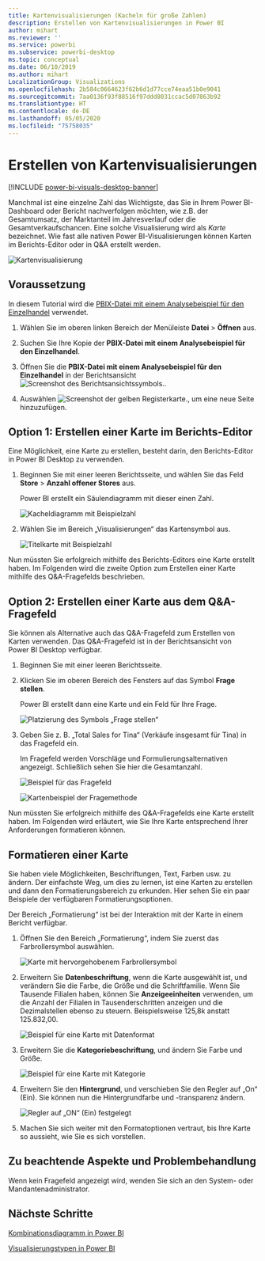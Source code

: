 ```yaml
---
title: Kartenvisualisierungen (Kacheln für große Zahlen)
description: Erstellen von Kartenvisualisierungen in Power BI
author: mihart
ms.reviewer: ''
ms.service: powerbi
ms.subservice: powerbi-desktop
ms.topic: conceptual
ms.date: 06/10/2019
ms.author: mihart
LocalizationGroup: Visualizations
ms.openlocfilehash: 2b584c0664623f62b6d1d77cce74eaa51b0e9041
ms.sourcegitcommit: 7aa0136f93f88516f97ddd8031ccac5d07863b92
ms.translationtype: HT
ms.contentlocale: de-DE
ms.lasthandoff: 05/05/2020
ms.locfileid: "75758035"
---
```

# <a name="create-card-visualizations"></a>Erstellen von Kartenvisualisierungen

[!INCLUDE [power-bi-visuals-desktop-banner](../includes/power-bi-visuals-desktop-banner.md)]

Manchmal ist eine einzelne Zahl das Wichtigste, das Sie in Ihrem Power BI-Dashboard oder Bericht nachverfolgen möchten, wie z.B. der Gesamtumsatz, der Marktanteil im Jahresverlauf oder die Gesamtverkaufschancen. Eine solche Visualisierung wird als *Karte* bezeichnet. Wie fast alle nativen Power BI-Visualisierungen können Karten im Berichts-Editor oder in Q&A erstellt werden.

![Kartenvisualisierung](media/power-bi-visualization-card/pbi-opptuntiescard.png)

## <a name="prerequisite"></a>Voraussetzung

In diesem Tutorial wird die [PBIX-Datei mit einem Analysebeispiel für den Einzelhandel](https://download.microsoft.com/download/9/6/D/96DDC2FF-2568-491D-AAFA-AFDD6F763AE3/Retail%20Analysis%20Sample%20PBIX.pbix) verwendet.

1. Wählen Sie im oberen linken Bereich der Menüleiste **Datei** \> **Öffnen** aus.
   
2. Suchen Sie Ihre Kopie der **PBIX-Datei mit einem Analysebeispiel für den Einzelhandel**.

1. Öffnen Sie die **PBIX-Datei mit einem Analysebeispiel für den Einzelhandel** in der Berichtsansicht ![Screenshot des Berichtsansichtssymbols.](media/power-bi-visualization-kpi/power-bi-report-view.png).

1. Auswählen ![Screenshot der gelben Registerkarte.,](media/power-bi-visualization-kpi/power-bi-yellow-tab.png) um eine neue Seite hinzuzufügen.

## <a name="option-1-create-a-card-using-the-report-editor"></a>Option 1: Erstellen einer Karte im Berichts-Editor

Eine Möglichkeit, eine Karte zu erstellen, besteht darin, den Berichts-Editor in Power BI Desktop zu verwenden.

1. Beginnen Sie mit einer leeren Berichtsseite, und wählen Sie das Feld **Store** \> **Anzahl offener Stores** aus.

    Power BI erstellt ein Säulendiagramm mit dieser einen Zahl.

   ![Kacheldiagramm mit Beispielzahl](media/power-bi-visualization-card/pbi-overview-chart.png)

2. Wählen Sie im Bereich „Visualisierungen“ das Kartensymbol aus.

   ![Titelkarte mit Beispielzahl](media/power-bi-visualization-card/power-bi-card-visualization.png)

Nun müssten Sie erfolgreich mithilfe des Berichts-Editors eine Karte erstellt haben. Im Folgenden wird die zweite Option zum Erstellen einer Karte mithilfe des Q&A-Fragefelds beschrieben.

## <a name="option-2-create-a-card-from-the-qa-question-box"></a>Option 2: Erstellen einer Karte aus dem Q&A-Fragefeld
Sie können als Alternative auch das Q&A-Fragefeld zum Erstellen von Karten verwenden. Das Q&A-Fragefeld ist in der Berichtsansicht von Power BI Desktop verfügbar.

1. Beginnen Sie mit einer leeren Berichtsseite.

1. Klicken Sie im oberen Bereich des Fensters auf das Symbol **Frage stellen**. 

    Power BI erstellt dann eine Karte und ein Feld für Ihre Frage. 

   ![Platzierung des Symbols „Frage stellen“](media/power-bi-visualization-card/power-bi-q-and-a-overview.png)

2. Geben Sie z. B. „Total Sales for Tina“ (Verkäufe insgesamt für Tina) in das Fragefeld ein.

    Im Fragefeld werden Vorschläge und Formulierungsalternativen angezeigt. Schließlich sehen Sie hier die Gesamtanzahl.  

   ![Beispiel für das Fragefeld](media/power-bi-visualization-card/power-bi-q-and-a-box.png)

   ![Kartenbeispiel der Fragemethode](media/power-bi-visualization-card/power-bi-q-and-a-card.png)

Nun müssten Sie erfolgreich mithilfe des Q&A-Fragefelds eine Karte erstellt haben. Im Folgenden wird erläutert, wie Sie Ihre Karte entsprechend Ihrer Anforderungen formatieren können.

## <a name="format-a-card"></a>Formatieren einer Karte
Sie haben viele Möglichkeiten, Beschriftungen, Text, Farben usw. zu ändern. Der einfachste Weg, um dies zu lernen, ist eine Karten zu erstellen und dann den Formatierungsbereich zu erkunden. Hier sehen Sie ein paar Beispiele der verfügbaren Formatierungsoptionen. 

Der Bereich „Formatierung“ ist bei der Interaktion mit der Karte in einem Bericht verfügbar. 

1. Öffnen Sie den Bereich „Formatierung“, indem Sie zuerst das Farbrollersymbol auswählen. 

    ![Karte mit hervorgehobenem Farbrollersymbol](media/power-bi-visualization-card/power-bi-format-card-2.png)

2. Erweitern Sie **Datenbeschriftung**, wenn die Karte ausgewählt ist, und verändern Sie die Farbe, die Größe und die Schriftfamilie. Wenn Sie Tausende Filialen haben, können Sie **Anzeigeeinheiten** verwenden, um die Anzahl der Filialen in Tausenderschritten anzeigen und die Dezimalstellen ebenso zu steuern. Beispielsweise 125,8k anstatt 125.832,00.

    ![Beispiel für eine Karte mit Datenformat](media/power-bi-visualization-card/power-bi-card-format-2.png)

3.  Erweitern Sie die **Kategoriebeschriftung**, und ändern Sie Farbe und Größe.

    ![Beispiel für eine Karte mit Kategorie](media/power-bi-visualization-card/power-bi-card-format-category.png)

4. Erweitern Sie den **Hintergrund**, und verschieben Sie den Regler auf „On“ (Ein).  Sie können nun die Hintergrundfarbe und -transparenz ändern.

    ![Regler auf „ON“ (Ein) festgelegt](media/power-bi-visualization-card/power-bi-format-color-2.png)

5. Machen Sie sich weiter mit den Formatoptionen vertraut, bis Ihre Karte so aussieht, wie Sie es sich vorstellen. 

## <a name="considerations-and-troubleshooting"></a>Zu beachtende Aspekte und Problembehandlung
Wenn kein Fragefeld angezeigt wird, wenden Sie sich an den System- oder Mandantenadministrator.    

## <a name="next-steps"></a>Nächste Schritte
[Kombinationsdiagramm in Power BI](power-bi-visualization-combo-chart.md)

[Visualisierungstypen in Power BI](power-bi-visualization-types-for-reports-and-q-and-a.md)
